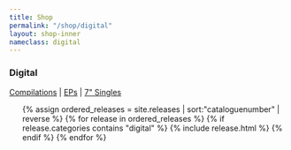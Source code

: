 ```yaml
---
title: Shop
permalink: "/shop/digital"
layout: shop-inner
nameclass: digital
---
```


<div class="singles">
    <h3>Digital</h3><div class="shop-nav"><a href="{{site.baseurl}}/shop/compilations">Compilations</a> | <a href="{{site.baseurl}}/shop/eps">EPs</a> | <a href="{{site.baseurl}}/shop/singles">7" Singles</a></div>
    <ul class="single-list">
        {% assign ordered_releases = site.releases  | sort:"cataloguenumber" | reverse  %}
        {% for release in ordered_releases  %}
            {% if release.categories contains "digital" %}
            {% include release.html %}
            {% endif %}
        {% endfor %} 
    </ul>
</div>


